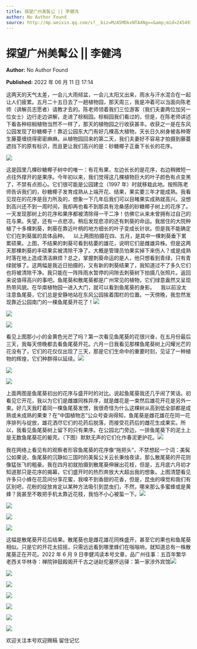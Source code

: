 ```yaml
---
title: 探望广州美髯公 || 李健鸿
author: No Author Found
source: http://mp.weixin.qq.com/s?__biz=MzA5MDkxNTA4Ng==&amp;mid=2454912328&amp;idx=1&amp;sn=73e86357a3cb2c27921a010f1509af6b&amp;chksm=87a23529b0d5bc3fc9e936f697a9a67b4801ef890694f5f82ba1cb904946885679c78e0f5741#rd
---
```


# 探望广州美髯公 || 李健鸿

**Author:** No Author Found

**Published:** 2022 年 06 月 11 日 17:14

这两天的天气太差，一会儿大雨倾盆，一会儿太阳又出来，雨水与汗水混合在一起让人们疲累。五月二十五日去了一趟植物园，那天周三，我是冲着可以当面向陈老师（讲解员志愿者）请教才去的。陈老师领着我们三位游客（我们夫妻两位加另一位女士）边行走边讲解，走进了棕榈园。棕榈园我们看过的，但是，在陈老师讲述下看各种棕榈植物当然不一样了，那天的植物园之行收获甚丰。收获之一是在东风公园发现了砂糖椰子！靠近公园东大门有好几棵高大植物，天长日久树身被各种寄生藤蔓缠绕得密密麻麻。从植物园回来的第二天，我们夫妻好不容易才拍摄到藤蔓遮挡下的原有标识，而且更让我们高兴的是：砂糖椰子正垂下长长的花序。

![](https://mmbiz.qpic.cn/mmbiz_jpg/PJWG74pLsMYqQDmBPJRnFMQwE13AcJzyMq4UJRiaHe2GG4xg8qZPURA8F6cfiaqJ1mLLf91UOgibcqAZs9gXDibfFA/640)

这是园里几棵砂糖椰子树中的唯一：有花有果，左边长长的是花序，右边稍微短一点往外撑开的是果序。今年初以来，我们觉得这几棵植物巨大的叶子颜色有点变黑了，不禁有点担心。它们很可能是公园建立（1997 年）时就移栽此地。按照陈老师告诉我们的，砂糖椰子发育成熟从上端开花、结果，果实要三年才能成熟。我看见现在的花序是目力所及的，想象一下几年后我们可以目睹果实成熟就高兴。没想到高兴还不到一周时间，我却再也看不到那具有沧桑感的砂糖椰子树上的花序了。一天发现那树上的花序和果序都被清除得一干二净！仿佛它从来未曾拥有过自己的花与果。失望，还有一点悲凉。稍后发现悲凉的还有刺葵的命运。我居住的大院种植了十多棵刺葵，刺葵在靠近叶柄的地方细长的叶子变成长针状。但是我不能确定它们在刺葵属的具体品种。    以上两图拍摄在四、五月，是其中一棵刺葵垂下累累硕果。上图，不结果的刺葵可看到枯萎的雄花，说明它们是雌雄异株。但是这两天那棵刺葵的丰硕果实被清除干净了。大概是管理员怕果实掉下来伤人？或是成熟时落在地上造成清洁麻烦？总之，掌握刺葵命运的是人，他只想看到青绿，只有青绿就够了。这两幅是我近日拍摄的，又有新的刺葵结果了，我知道过不了多久它们也将被清除干净。我只能在一阵阵雨水暂停的间隙去刺葵树下拍摄几张照片。返回来说值得高兴的事吧。鱼尾葵和散尾葵都是广州常见的植物，它们绿意盎然又呈现热带风貌。在华南植物园一进入大门，就可以看到鱼尾葵的身影。    我以前没太注意鱼尾葵，它们总是安静地站在东风公园挨着围栏的位置。一天傍晚，我忽然发现靠近公园南门的一棵鱼尾葵开花了！![](https://mmbiz.qpic.cn/mmbiz_jpg/PJWG74pLsMYqQDmBPJRnFMQwE13AcJzyiaDoEoibqPP4zqP0aFwsP7af2Z2sV8tKbrUuS1H4SG4oGLmcGaRjicZYw/640)

![](https://mmbiz.qpic.cn/mmbiz_jpg/PJWG74pLsMYqQDmBPJRnFMQwE13AcJzyQ1HJstXiaSpaibXnskYGByO7ZsUao5AuN6tZ7HIpSr8Q0ojRJibic7KjNw/640)

![](https://mmbiz.qpic.cn/mmbiz_png/Ljib4So7yuWhoMXQpz7G8s5Ichm41TOo2nib05xqUVeweIEM7ElEevBeYSZiciaurCJ8uKe5I1uMq6CZe62voxY7pA/640?wx_fmt=png)

看见上图那小小的金黄色光芒了吗？第一次看见鱼尾葵的花很兴奋，在五月份最后三天，我每天傍晚都去看鱼尾葵开花。六月一日我看见那棵鱼尾葵树上闪耀光芒的花没有了，它们的花仅仅出现了三天，那是它们生命中的重要时刻，见证了一种植物的辉煌，它们种群得以延续。![](https://mmbiz.qpic.cn/mmbiz_jpg/PJWG74pLsMYqQDmBPJRnFMQwE13AcJzy7vSHzzStT5aibZAfteVrzAoP9dWIEgy4bG1vGCkjWFFHNSIOsPaUxnA/640)

![](https://mmbiz.qpic.cn/mmbiz_jpg/PJWG74pLsMYqQDmBPJRnFMQwE13AcJzySVl7IvHqQWqqGhiav6KCm1D7dlzKndvRgibUodh19yFvFQuPZbRp5qoA/640)

![](https://mmbiz.qpic.cn/mmbiz_jpg/PJWG74pLsMYqQDmBPJRnFMQwE13AcJzyKbeic8mlkGTiaUggsMaoNph4dK2iaaNvXBJktf4dyImwJLgu8Qd1BSZoA/640)

上面两图是鱼尾葵初出的花序与盛开时的对比。说起鱼尾葵我还几乎闹了笑话。初看见它开花，我以为它们是雌雄同株异序，就是雌花是一束然后雄花开花是另外一束。好几天我盯着同一棵鱼尾葵发愣，我很奇怪为什么这棵树从高到低全部都是成熟或未成熟的果束？在“中国植物志”公众号查询得知，鱼尾葵是雌花雄花在同一花序排列与绽放，雄花洒尽它们的花药后脱落，而接受花药后的雌花生成果实。所以，我看见鱼尾葵树上留下的只有果序。在公园北门旁边，一排鱼尾葵下的泥土上是无数鱼尾葵花的躯壳。（下图）默默无声的它们化作春泥更护花。![](https://mmbiz.qpic.cn/mmbiz_png/Ljib4So7yuWj9wtb7lbnqprQub5sJtNy0DFVZ02hvg0zqUObxkzCdVZdI2yffMjFTt7p84OyWTiaJNnjM2TgWWPw/640?wx_fmt=png)

我在网络上看见有的观察者形容鱼尾葵的花序像“拖把头”，不禁想起一个词：美髯公如果说，鱼尾葵的沉静如三国时的美髯公关云长秉烛夜读，那么散尾葵的开花则像猛张飞的粗豪。我在四月初就拍摄到散尾葵伸展出花枝，但是，五月底六月初才知道那只是花序的揭幕，它们盛开时的热烈奔放大大超出我的想象。上图清楚看见许多只小蜂在花蕊间分享花蜜，我嗅不到香甜的花香，但是，昆虫的嗅觉和我们有区别吧，花粉的绽放肯定以某种方法吸引到昆虫们，不然，哪来那么多蜜蜂或是黄蜂？我甚至不敢把手机太靠近花枝，我怕不小心被蜇一下。![](https://mmbiz.qpic.cn/mmbiz_jpg/PJWG74pLsMYqQDmBPJRnFMQwE13AcJzyialwNAanFmTia0IoNrtAkiaLiaK9mmY4fvcl7nEljPRswAYltCQHFUq1Cw/640)

![](https://mmbiz.qpic.cn/mmbiz_png/Ljib4So7yuWj9wtb7lbnqprQub5sJtNy0DFVZ02hvg0zqUObxkzCdVZdI2yffMjFTt7p84OyWTiaJNnjM2TgWWPw/640?wx_fmt=png)

![](https://mmbiz.qpic.cn/mmbiz_png/Ljib4So7yuWj9wtb7lbnqprQub5sJtNy0DFVZ02hvg0zqUObxkzCdVZdI2yffMjFTt7p84OyWTiaJNnjM2TgWWPw/640?wx_fmt=png)

![](https://mmbiz.qpic.cn/mmbiz_jpg/PJWG74pLsMYqQDmBPJRnFMQwE13AcJzyzJJLJv7fFthHmZicBAZ5a2FyCqDVicqFCCru2OuX37VGAq4by9syDH2A/640)

这幅是散尾葵开花后结果。散尾葵也是雌花雄花同株盛开，甚至它的果也和鱼尾葵相似。只是它的开花太招摇，只需远远看到哪里蜂们在嗡嗡响，就知道总有一株散尾葵正在开花。2022 年 6 月 9 日李健鸿读本号文章，品广州往事：五百年繁华老西关华林寺：禅院钟鼓殿阁开千古之谜赵佗墓怀远驿：第一家涉外宾馆![](https://mmbiz.qpic.cn/mmbiz_png/Ljib4So7yuWj9wtb7lbnqprQub5sJtNy0DFVZ02hvg0zqUObxkzCdVZdI2yffMjFTt7p84OyWTiaJNnjM2TgWWPw/640?wx_fmt=png)

![](https://mmbiz.qpic.cn/mmbiz_jpg/PJWG74pLsMYqQDmBPJRnFMQwE13AcJzyzjuIkeauricr9iaNCxQkI0KrPzu1uqC7PeAIF71oHztMYS2ic4X4yFv0g/640)

![](https://mmbiz.qpic.cn/mmbiz_png/Ljib4So7yuWiam22Nm1Via62ClTYBzFGXV9ghWicKUVwg53rQRKxlSqNrwKVrL5gtib0m6YQMSJ9ccZ8GsOrh8C4KIA/640?wx_fmt=png)

![](https://mmbiz.qpic.cn/mmbiz_png/Ljib4So7yuWiam22Nm1Via62ClTYBzFGXV9ghWicKUVwg53rQRKxlSqNrwKVrL5gtib0m6YQMSJ9ccZ8GsOrh8C4KIA/640?wx_fmt=png)

![](https://mmbiz.qpic.cn/mmbiz_jpg/PJWG74pLsMYqQDmBPJRnFMQwE13AcJzyAE9AhSb69vOd5uANzhGI3kFmVB7iclhicJ767GwPpBhVCksclDKuhFPA/640)

![](https://mmbiz.qpic.cn/mmbiz_png/Ljib4So7yuWiam22Nm1Via62ClTYBzFGXV9ghWicKUVwg53rQRKxlSqNrwKVrL5gtib0m6YQMSJ9ccZ8GsOrh8C4KIA/640?wx_fmt=png)

![](https://mmbiz.qpic.cn/mmbiz_png/Ljib4So7yuWiam22Nm1Via62ClTYBzFGXV9ghWicKUVwg53rQRKxlSqNrwKVrL5gtib0m6YQMSJ9ccZ8GsOrh8C4KIA/640?wx_fmt=png)

欢迎关注本号欢迎赐稿 留住记忆
